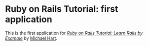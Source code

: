 # Ruby on Rails Tutorial: first application

This is the first application for
[*Ruby on Rails Tutorial: Learn Rails by Example*](http://railstutorial.org/) by [Michael Hart](http://michaelhartl.com/).




